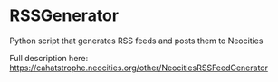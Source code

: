 # RSSGenerator
Python script that generates RSS feeds and posts them to Neocities

Full description here: https://cahatstrophe.neocities.org/other/NeocitiesRSSFeedGenerator

